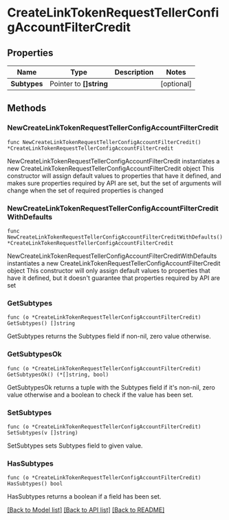 # CreateLinkTokenRequestTellerConfigAccountFilterCredit

## Properties

Name | Type | Description | Notes
------------ | ------------- | ------------- | -------------
**Subtypes** | Pointer to **[]string** |  | [optional] 

## Methods

### NewCreateLinkTokenRequestTellerConfigAccountFilterCredit

`func NewCreateLinkTokenRequestTellerConfigAccountFilterCredit() *CreateLinkTokenRequestTellerConfigAccountFilterCredit`

NewCreateLinkTokenRequestTellerConfigAccountFilterCredit instantiates a new CreateLinkTokenRequestTellerConfigAccountFilterCredit object
This constructor will assign default values to properties that have it defined,
and makes sure properties required by API are set, but the set of arguments
will change when the set of required properties is changed

### NewCreateLinkTokenRequestTellerConfigAccountFilterCreditWithDefaults

`func NewCreateLinkTokenRequestTellerConfigAccountFilterCreditWithDefaults() *CreateLinkTokenRequestTellerConfigAccountFilterCredit`

NewCreateLinkTokenRequestTellerConfigAccountFilterCreditWithDefaults instantiates a new CreateLinkTokenRequestTellerConfigAccountFilterCredit object
This constructor will only assign default values to properties that have it defined,
but it doesn't guarantee that properties required by API are set

### GetSubtypes

`func (o *CreateLinkTokenRequestTellerConfigAccountFilterCredit) GetSubtypes() []string`

GetSubtypes returns the Subtypes field if non-nil, zero value otherwise.

### GetSubtypesOk

`func (o *CreateLinkTokenRequestTellerConfigAccountFilterCredit) GetSubtypesOk() (*[]string, bool)`

GetSubtypesOk returns a tuple with the Subtypes field if it's non-nil, zero value otherwise
and a boolean to check if the value has been set.

### SetSubtypes

`func (o *CreateLinkTokenRequestTellerConfigAccountFilterCredit) SetSubtypes(v []string)`

SetSubtypes sets Subtypes field to given value.

### HasSubtypes

`func (o *CreateLinkTokenRequestTellerConfigAccountFilterCredit) HasSubtypes() bool`

HasSubtypes returns a boolean if a field has been set.


[[Back to Model list]](../README.md#documentation-for-models) [[Back to API list]](../README.md#documentation-for-api-endpoints) [[Back to README]](../README.md)


